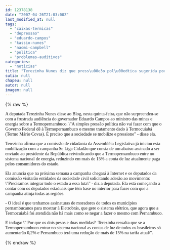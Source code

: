 ```yaml
---
id: 12378138
date: "2007-04-26T21:03:00Z"
last_modified_at: null
tags:
  - "caixas-termicas"
  - "depressao"
  - "eduardo-campos"
  - "kassio-nunes"
  - "naomi-campbell"
  - "politica"
  - "problemas-auditivos"
categories:
  - "noticias"
title: "Terezinha Nunes diz que press\u00e3o pol\u00edtica sugerida por Eduardo Campos n\u00e3o resolve problema da t\u00e9rmica"
sutia: null
chapeu: null
autor: null
imagem: null
---
```

{% raw %}
<p><P><FONT face=Verdana>A deputada Terezinha Nunes disse ao Blog, nesta quinta-feira, que não surpreendeu-se com a frustrada audiência do governador Eduardo Campos ao ministro das minas e energia sobre a Termopernambuco. \"A simples pressão política não vai fazer com que o Governo Federal dê à Termopernambuco o mesmo tratamento dado à Termocuiabá (Termo Mário Covas). É preciso que a sociedade se mobilize e pressione” - disse ela.</FONT></P></p>
<p><P><FONT face=Verdana>Terezinha afirma que a comissão de cidadania da Assembléia Legislativa já iniciou esta mobilização com a campanha Se Liga Cidadão que consta de um abaixo-assinado a ser enviado ao presidente da República reivindicando que a Termopernambuco entre no sistema nacional de energia, reduzindo em mais de 15% a conta de luz atualmente paga pelos consumidores do estado.</FONT></P></p>
<p><P><FONT face=Verdana>Ela anuncia que na próxima semana a campanha chegará à Internet e os deputados da comissão visitarão entidades da sociedade civil solicitando adesão ao movimento: \"Precisamos integrar todo o estado a essa luta\" - diz a deputada. Ela está começando a contar com os deputados estaduais que têm base no interior para fazer com que a campanha atinja todas as regiões.</FONT></P></p>
<p><P><FONT face=Verdana>- O ideal é que tenhamos assinaturas de moradores de todos os municípios pernambucanos para mostrar à Eletrobrás, que gere o sistema elétrico, que agora que a Termocuiabá foi atendida não há mais como se negar a fazer o mesmo com Pernambuco. </FONT></P></p>
<p><P><FONT face=Verdana>E indaga: \" Por que os dois pesos e duas medidas?&nbsp; Terezinha ressalta que se a Termopernambuco entrar no sistema nacional as contas de luz de todos os brasileiros só aumentarão 0,2% e Pernambuco terá uma redução de mais de 15% na tarifa atual\".<BR></FONT></P> </p>
{% endraw %}